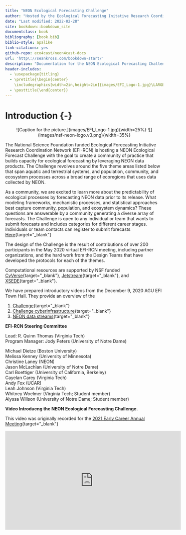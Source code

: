 ```yaml
--- 
title: "NEON Ecological Forecasting Challenge"
author: "Hosted by the Ecological Forecasting Initative Research Coordination Network and supported by National Science Foundation (DEB-1926388)"
date: "Last modified: 2022-02-28"
site: bookdown::bookdown_site
documentclass: book
bibliography: [book.bib]
biblio-style: apalike
link-citations: yes
github-repo: eco4cast/neon4cast-docs
url: 'http\://seankross.com/bookdown-start/'
description: "Documentation for the NEON Ecological Forecasting Challenge"
header-includes:
  - \usepackage{titling}
  - \pretitle{\begin{center}
    \includegraphics[width=2in,height=2in]{images/EFI_Logo-1.jpg}\LARGE\\}
  - \posttitle{\end{center}}
---
```



# Introduction {-}

<center>
![Caption for the picture.](images/EFI_Logo-1.jpg){width=25%} 
![](images/nsf-neon-logo.v3.png){width=35%} 
</center>


The National Science Foundation funded Ecological Forecasting Initiative Research Coordination Network (EFI-RCN) is hosting a NEON Ecological Forecast Challenge with the goal to create a community of practice that builds capacity for ecological forecasting by leveraging NEON data products. The Challenge revolves around the five theme areas listed below that span aquatic and terrestrial systems, and population, community, and ecosystem processes across a broad range of ecoregions that uses data collected by NEON.

As a community, we are excited to learn more about the predictability of ecological processes by forecasting NEON data prior to its release.  What modeling frameworks, mechanistic processes, and statistical approaches best capture community, population, and ecosystem dynamics? These questions are answerable by a community generating a diverse array of forecasts. The Challenge is open to any individual or team that wants to submit forecasts and includes categories for different career stages. Individuals or team contacts can register to submit forecasts [Here](https://nd.qualtrics.com/jfe/form/SV_9MJ29y2xNrBOjqZ){target="_blank"}

The design of the Challenge is the result of contributions of over 200 participants in the May 2020 virtual EFI-RCN meeting, including partner organizations, and the hard work from the Design Teams that have developed the protocols for each of the themes.

Computational resources are supported by NSF funded [CyVerse](https://www.cyverse.org){target="_blank"}, [Jetstream](https://jetstream-cloud.org){target="_blank"}, and [XSEDE](https://www.xsede.org){target="_blank"}.

We have prepared introductory videos from the December 9, 2020 AGU EFI Town Hall. They provide an overview of the
   
1. [Challenge](https://www.youtube.com/watch?v=deWuTLGspJg&feature=youtu.be){target="_blank"}    
2. [Challenge cyberinfrastructure](https://www.youtube.com/watch?v=-tH4dG3yO3U){target="_blank"}     
3. [NEON data streams](https://www.youtube.com/watch?v=3viG7QNGvK8&feature=youtu.be){target="_blank"}     

**EFI-RCN Steering Committee**

Lead: R. Quinn Thomas (Virginia Tech)   
Program Manager: Jody Peters (University of Notre Dame)

Michael Dietze (Boston University)  
Melissa Kenney (University of Minnesota)   
Christine Laney (NEON)   
Jason McLachlan (University of Notre Dame)   
Carl Boettiger (University of California, Berkeley)   
Cayelan Carey (Virginia Tech)   
Andy Fox (UCAR)   
Leah Johnson (Virginia Tech)   
Whitney Woelmer (Virginia Tech; Student member)   
Alyssa Willson (University of Notre Dame; Student member)  

**Video Introducng the NEON Ecological Forecasting Challenge.** 

This video was originally recorded for the [2021 Early Career Annual Meeting](https://ecoforecast.org/ecological-forecasting-early-career-annual-meeting/){target="_blank"}

<iframe width="560" height="315" src="https://www.youtube.com/embed/bhhkMADM71I" title="YouTube video player" frameborder="0" allow="accelerometer; autoplay; clipboard-write; encrypted-media; gyroscope; picture-in-picture" allowfullscreen></iframe>

